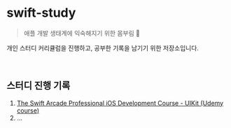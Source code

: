 # swift-study

> 애플 개발 생태계에 익숙해지기 위한 몸부림 🍎

개인 스터디 커리큘럼을 진행하고, 공부한 기록을 남기기 위한 저장소입니다.

<br />

## 스터디 진행 기록

1. [The Swift Arcade Professional iOS Development Course - UIKit (Udemy course)](https://www.udemy.com/course/the-swift-arcade-professional-ios-development-course-uikit/)
2. ...
